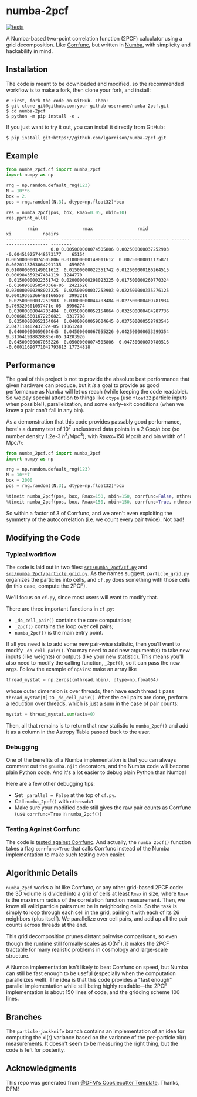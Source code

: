 # numba-2pcf

[![tests](https://github.com/lgarrison/numba-2pcf/actions/workflows/python.yml/badge.svg)](https://github.com/lgarrison/numba-2pcf/actions/workflows/python.yml)

A Numba-based two-point correlation function (2PCF) calculator using a grid decomposition.
Like [Corrfunc](https://github.com/manodeep/corrfunc), but written in [Numba](https://numba.pydata.org/),
with simplicity and hackability in mind.

## Installation

The code is meant to be downloaded and modified, so the recommended workflow is to make a fork, then clone your fork, and install:
```console
# First, fork the code on GitHub. Then:
$ git clone git@github.com:your-github-username/numba-2pcf.git
$ cd numba-2pcf
$ python -m pip install -e .
```

If you just want to try it out, you can install it directly from GitHub:
```console
$ pip install git+https://github.com/lgarrison/numba-2pcf.git
```

## Example
```python
from numba_2pcf.cf import numba_2pcf
import numpy as np

rng = np.random.default_rng(123)
N = 10**6
box = 2.
pos = rng.random((N,3), dtype=np.float32)*box

res = numba_2pcf(pos, box, Rmax=0.05, nbin=10)
res.pprint_all()
```

```
        rmin                 rmax                 rmid                    xi            npairs 
-------------------- -------------------- -------------------- ----------------------- --------
                 0.0 0.005000000074505806 0.002500000037252903   -0.004519257448573177    65154
0.005000000074505806 0.010000000149011612  0.00750000011175871   0.0020113763064291135   459070
0.010000000149011612  0.01500000022351742 0.012500000186264515    0.000984359247434119  1244770
 0.01500000022351742 0.020000000298023225 0.017500000260770324  -6.616896085054336e-06  2421626
0.020000000298023225  0.02500000037252903 0.022500000335276125  0.00019365366488166558  3993210
 0.02500000037252903  0.03000000044703484 0.027500000409781934   5.769329601057471e-05  5956274
 0.03000000044703484  0.03500000052154064 0.032500000484287736   0.0006815801672250821  8317788
 0.03500000052154064  0.04000000059604645 0.037500000558793545    2.04711840243732e-05 11061240
 0.04000000059604645  0.04500000067055226 0.042500000633299354   9.313641918828885e-05 14203926
 0.04500000067055226  0.05000000074505806  0.04750000070780516 -0.00011690771042793813 17734818
```

## Performance
The goal of this project is not to provide the absolute best performance that
given hardware can produce, but it *is* a goal to provide as good performance
as Numba will let us reach (while keeping the code readable). So we pay special
attention to things like `dtype` (use `float32` particle inputs when possible!),
parallelization, and some early-exit conditions (when we know a pair can't fall
in any bin).

As a demonstration that this code provides passably good performance,
here's a dummy test of 10<sup>7</sup> unclustered data points in a 2 Gpc/*h* box
(so number density 1.2e-3 *h*<sup>3</sup>/Mpc<sup>3</sup>), with Rmax=150 Mpc/h
and bin width of 1 Mpc/*h*:

```python
from numba_2pcf.cf import numba_2pcf
import numpy as np

rng = np.random.default_rng(123)
N = 10**7
box = 2000
pos = rng.random((N,3), dtype=np.float32)*box

%timeit numba_2pcf(pos, box, Rmax=150, nbin=150, corrfunc=False, nthread=24)  # 3.5 s
%timeit numba_2pcf(pos, box, Rmax=150, nbin=150, corrfunc=True, nthread=24)  # 1.3 s
```

So within a factor of 3 of Corrfunc, and we aren't even exploiting the
symmetry of the autocorrelation (i.e. we count every pair twice). Not bad!


## Modifying the Code
### Typical workflow
The code is laid out in two files: [`src/numba_2pcf/cf.py`](src/numba_2pcf/cf.py)
and [`src/numba_2pcf/particle_grid.py`](src/numba_2pcf/particle_grid.py).  As the
names suggest, `particle_grid.py` organizes the particles into cells, and `cf.py`
does something with those cells (in this case, compute the 2PCF).

We'll focus on `cf.py`, since most users will want to modify that.

There are three important functions in `cf.py`:
- `_do_cell_pair()` contains the core computation;
- `_2pcf()` contains the loop over cell pairs;
- `numba_2pcf()` is the main entry point.

If all you need is to add some new pair-wise statistic, then you'll want to modify
`_do_cell_pair()`.  You may need to add new argument(s) to take new inputs (like weights)
or outputs (like your new statistic).  This means you'll also need to modify the
calling function, `_2pcf()`, so it can pass the new args.  Follow the example of
`npairs`: make an array like
```python
thread_mystat = np.zeros((nthread,nbin), dtype=np.float64)
```
whose outer dimension is over threads, then have each thread `t` pass `thread_mystat[t]`
to `_do_cell_pair()`.  After the cell pairs are done, perform a reduction over threads,
which is just a sum in the case of pair counts:
```python
mystat = thread_mystat.sum(axis=0)
```

Then, all that remains is to return that new statistic to `numba_2pcf()` and add it
as a column in the Astropy Table passed back to the user.

### Debugging
One of the benefits of a Numba implementation is that you can always comment out
the `@numba.njit` decorators, and the Numba code will become plain Python code.
And it's a lot easier to debug plain Python than Numba!

Here are a few other debugging tips:
- Set `_parallel = False` at the top of `cf.py`.
- Call `numba_2pcf()` with `nthread=1`
- Make sure your modified code still gives the raw pair counts as Corrfunc (use `corrfunc=True` in `numba_2pcf()`)

### Testing Against Corrfunc
The code is [tested against Corrfunc](tests/test_cf.py). And actually, the
`numba_2pcf()` function takes a flag `corrfunc=True` that calls Corrfunc
instead of the Numba implementation to make such testing even easier.


## Algorithmic Details
`numba_2pcf` works a lot like Corrfunc, or any other grid-based 2PCF code: the
3D volume is divided into a grid of cells at least `Rmax` in size, where `Rmax`
is the maximum radius of the correlation function measurement. Then, we know
all valid particle pairs must be in neighboring cells. So the task is simply
to loop through each cell in the grid, pairing it with each of its 26 neighbors
(plus itself).  We parallelize over cell pairs, and add up all the pair counts
across threads at the end.

This grid decomposition prunes distant pairwise comparisons, so even though
the runtime still formally scales as O(N<sup>2</sup>), it makes the 2PCF
tractable for many realistic problems in cosmology and large-scale structure.

A Numba implementation isn't likely to beat Corrfunc on speed, but Numba
can still be fast enough to be useful (especially when the computation parallelizes
well).  The idea is that this code provides a "fast enough" parallel implementation
while still being highly readable—the 2PCF implementation is about 150 lines
of code, and the gridding scheme 100 lines.


## Branches
The `particle-jackknife` branch contains an implementation of an idea for computing
the xi(r) variance based on the variance of the per-particle xi(r) measurements.
It doesn't seem to be measuring the right thing, but the code is left for posterity.


## Acknowledgments
This repo was generated from [@DFM's Cookiecutter Template](https://github.com/dfm/cookiecutter-python). Thanks, DFM!

